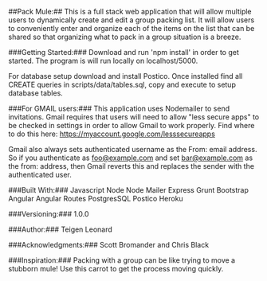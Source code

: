 
##Pack Mule:##
This is a full stack web application that will allow multiple users to dynamically create and edit a group packing list. It will allow users to conveniently enter and organize each of the items on the list that can be shared so that organizing what to pack in a group situation is a breeze.

###Getting Started:###
Download and run 'npm install' in order to get started. The program is will run locally on localhost/5000.

For database setup download and install Postico. Once installed find all CREATE queries in scripts/data/tables.sql, copy and execute to setup database tables.

###For GMAIL users:###
This application uses Nodemailer to send invitations. Gmail requires that users will need to allow "less secure apps" to be checked in settings in order to allow Gmail to work properly. Find where to do this here: https://myaccount.google.com/lesssecureapps

Gmail also always sets authenticated username as the From: email address. So if you authenticate as foo@example.com and set bar@example.com as the from: address, then Gmail reverts this and replaces the sender with the authenticated user.


###Built With:###
Javascript
Node
Node Mailer
Express
Grunt
Bootstrap
Angular
Angular Routes
PostgresSQL
Postico
Heroku


###Versioning:###
1.0.0

###Author:###
Teigen Leonard


###Acknowledgments:###
Scott Bromander and Chris Black

###Inspiration:###
Packing with a group can be like trying to move a stubborn mule! Use this carrot to get the process moving quickly.
